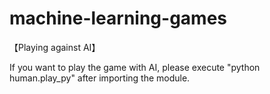 # machine-learning-games

【Playing against AI】

If you want to play the game with AI,
please execute "python human.play_py" after importing the module.
